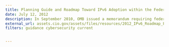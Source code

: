 ```yaml
---
title: Planning Guide and Roadmap Toward IPv6 Adoption within the Federal Government (2012)
date: July 12, 2012
description: In September 2010, OMB issued a memorandum requiring federal agencies to operationally deploy native Internet Protocol Version 6 (IPv6) for public Internet servers and internal applications that communicate with public servers.
external_url: assets.cio.gov/assets/files/resources/2012_IPv6_Roadmap_FINAL_20120712.pdf
filters: guidance cybersecurity current


---
```

